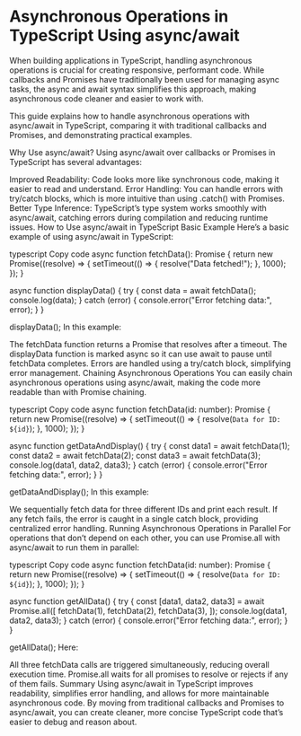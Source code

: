 # Asynchronous Operations in TypeScript Using async/await
When building applications in TypeScript, handling asynchronous operations is crucial for creating responsive, performant code. While callbacks and Promises have traditionally been used for managing async tasks, the async and await syntax simplifies this approach, making asynchronous code cleaner and easier to work with.

This guide explains how to handle asynchronous operations with async/await in TypeScript, comparing it with traditional callbacks and Promises, and demonstrating practical examples.

Why Use async/await?
Using async/await over callbacks or Promises in TypeScript has several advantages:

Improved Readability: Code looks more like synchronous code, making it easier to read and understand.
Error Handling: You can handle errors with try/catch blocks, which is more intuitive than using .catch() with Promises.
Better Type Inference: TypeScript’s type system works smoothly with async/await, catching errors during compilation and reducing runtime issues.
How to Use async/await in TypeScript
Basic Example
Here’s a basic example of using async/await in TypeScript:

typescript
Copy code
async function fetchData(): Promise<string> {
  return new Promise((resolve) => {
    setTimeout(() => {
      resolve("Data fetched!");
    }, 1000);
  });
}

async function displayData() {
  try {
    const data = await fetchData();
    console.log(data);
  } catch (error) {
    console.error("Error fetching data:", error);
  }
}

displayData();
In this example:

The fetchData function returns a Promise that resolves after a timeout.
The displayData function is marked async so it can use await to pause until fetchData completes.
Errors are handled using a try/catch block, simplifying error management.
Chaining Asynchronous Operations
You can easily chain asynchronous operations using async/await, making the code more readable than with Promise chaining.

typescript
Copy code
async function fetchData(id: number): Promise<string> {
  return new Promise((resolve) => {
    setTimeout(() => {
      resolve(`Data for ID: ${id}`);
    }, 1000);
  });
}

async function getDataAndDisplay() {
  try {
    const data1 = await fetchData(1);
    const data2 = await fetchData(2);
    const data3 = await fetchData(3);
    console.log(data1, data2, data3);
  } catch (error) {
    console.error("Error fetching data:", error);
  }
}

getDataAndDisplay();
In this example:

We sequentially fetch data for three different IDs and print each result.
If any fetch fails, the error is caught in a single catch block, providing centralized error handling.
Running Asynchronous Operations in Parallel
For operations that don’t depend on each other, you can use Promise.all with async/await to run them in parallel:

typescript
Copy code
async function fetchData(id: number): Promise<string> {
  return new Promise((resolve) => {
    setTimeout(() => {
      resolve(`Data for ID: ${id}`);
    }, 1000);
  });
}

async function getAllData() {
  try {
    const [data1, data2, data3] = await Promise.all([
      fetchData(1),
      fetchData(2),
      fetchData(3),
    ]);
    console.log(data1, data2, data3);
  } catch (error) {
    console.error("Error fetching data:", error);
  }
}

getAllData();
Here:

All three fetchData calls are triggered simultaneously, reducing overall execution time.
Promise.all waits for all promises to resolve or rejects if any of them fails.
Summary
Using async/await in TypeScript improves readability, simplifies error handling, and allows for more maintainable asynchronous code. By moving from traditional callbacks and Promises to async/await, you can create cleaner, more concise TypeScript code that’s easier to debug and reason about.

